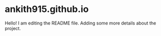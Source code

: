 # ankith915.github.io
Hello!
I am editing the README file. Adding some more details about the project.
